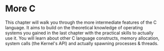# More C

This chapter will walk you through the more intermediate features of the C language. It aims to build on the theoretical knowledge of operating systems you gained in the last chapter with the practical skills to actually use it. You will learn about other C language constructs, memory allocation, system calls (the Kernel's API) and actually spawning processes & threads.
